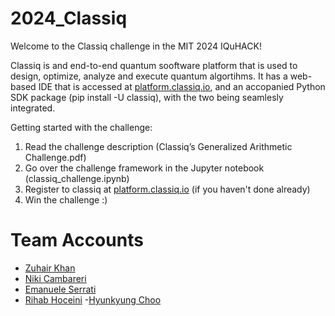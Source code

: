 # 2024_Classiq

Welcome to the Classiq challenge in the MIT 2024 IQuHACK!

Classiq is and end-to-end quantum sooftware platform that is used to design, optimize, analyze and execute quantum algortihms. 
It has a web-based IDE that is accessed at [platform.classiq.io](platform.classiq.io), and an accopanied Python SDK package (pip install -U classiq), with the two being seamlesly integrated.

Getting started with the challenge:
1. Read the challenge description (Classiq’s Generalized Arithmetic Challenge.pdf)
2. Go over the challenge framework in the Jupyter notebook (classiq_challenge.ipynb)
3. Register to classiq at [platform.classiq.io](platform.classiq.io) (if you haven't done already)
4. Win the challenge :)


# Team Accounts
- [Zuhair Khan](https://github.com/HoceiniRihab)
- [Niki Cambareri](https://github.com/Niko-mc)
- [Emanuele Serrati](https://github.com/Emuserrati)
- [Rihab Hoceini](https://github.com/HoceiniRihab)
-[Hyunkyung Choo](https://github.com/choonot2)



